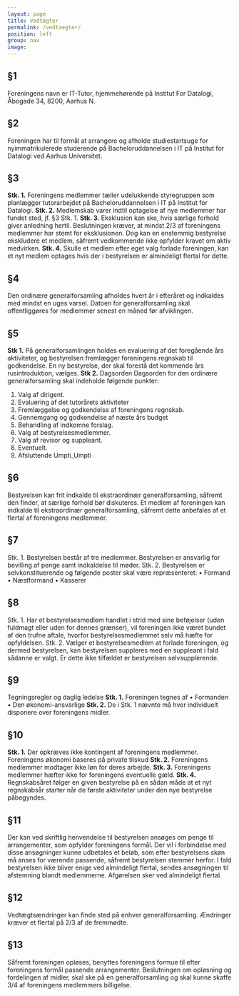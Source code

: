 ```yaml
---
layout: page
title: Vedtægter
permalink: /vedtaegter/
position: left
group: nav
image:
---
```



## §1
Foreningens navn er IT-Tutor, hjemmehørende på Institut For Datalogi, Åbogade 34, 8200, Aarhus N.


## §2
Foreningen har til formål at arrangere og afholde studiestartsuge for nyimmatrikulerede studerende på Bacheloruddannelsen i IT på Institut for Datalogi ved Aarhus Universitet.


## §3
**Stk. 1.** Foreningens medlemmer tæller udelukkende styregruppen som planlægger tutorarbejdet på Bacheloruddannelsen i IT på Institut for Datalogi.
**Stk. 2.** Medlemskab varer indtil optagelse af nye medlemmer har fundet sted, jf. §3 Stk. 1.
**Stk. 3.** Eksklusion kan ske, hvis særlige forhold giver anledning hertil. Beslutningen kræver, at mindst 2/3 af foreningens medlemmer har stemt for eksklusionen. Dog kan en enstemmig bestyrelse ekskludere et medlem, såfremt vedkommende ikke opfylder kravet om aktiv medvirken.
**Stk. 4.** Skulle et medlem efter eget valg forlade foreningen, kan et nyt medlem optages hvis der i bestyrelsen er almindeligt flertal for dette.


## §4
Den ordinære generalforsamling afholdes hvert år i efteråret og indkaldes med mindst en uges varsel. Datoen for generalforsamling skal offentliggøres for medlemmer senest en måned før afviklingen.


## §5
**Stk 1.** På generalforsamlingen holdes en evaluering af det foregående års aktiviteter, og bestyrelsen fremlægger foreningens regnskab til godkendelse. En ny bestyrelse, der skal forestå det kommende års rusintroduktion, vælges.
**Stk 2.** Dagsorden
Dagsorden for den ordinære generalforsamling skal indeholde følgende punkter:


1. Valg af dirigent.
2. Evaluering af det tutorårets aktiviteter
3. Fremlæggelse og godkendelse af foreningens regnskab.
4. Gennemgang og godkendelse af næste års budget
5. Behandling af indkomne forslag.
6. Valg af bestyrelsesmedlemmer.
7. Valg af revisor og suppleant.
8. Eventuelt.
9. Afsluttende Umpti_Umpti




## §6
Bestyrelsen kan frit indkalde til ekstraordinær generalforsamling, såfremt den finder, at særlige forhold bør diskuteres. Et medlem af foreningen kan indkalde til ekstraordinær generalforsamling, såfremt dette anbefales af et flertal af foreningens medlemmer.


## §7
Stk. 1. Bestyrelsen består af tre medlemmer. Bestyrelsen er ansvarlig for bevilling af penge samt indkaldelse til møder.
Stk. 2. Bestyrelsen er selvkonstituerende og følgende poster skal være repræsenteret:
• Formand
• Næstformand
• Kasserer


## §8
Stk. 1. Har et bestyrelsesmedlem handlet i strid med sine beføjelser (uden fuldmagt eller uden for dennes grænser), vil foreningen ikke været bundet af den trufne aftale, hvorfor bestyrelsesmedlemmet selv må hæfte for opfyldelsen.
Stk. 2. Vælger et bestyrelsesmedlem at forlade foreningen, og dermed bestyrelsen, kan bestyrelsen suppleres med en suppleant i fald sådanne er valgt. Er dette ikke tilfældet er bestyrelsen selvsupplerende.


## §9
Tegningsregler og daglig ledelse
**Stk. 1.**
Foreningen tegnes af
• Formanden
• Den økonomi-ansvarlige
**Stk. 2.**
De i Stk. 1 nævnte må hver individuelt disponere over foreningens midler.


## §10
**Stk. 1.** Der opkræves ikke kontingent af foreningens medlemmer. Foreningens økonomi baseres på private tilskud
**Stk. 2.** Foreningens medlemmer modtager ikke løn for deres arbejde.
**Stk. 3.** Foreningens medlemmer hæfter ikke for foreningens eventuelle gæld.
**Stk. 4.** Regnskabsåret følger en given bestyrelse på en sådan måde at et nyt regnskabsår starter når de første aktiviteter under den nye bestyrelse påbegyndes.


## §11
Der kan ved skriftlig henvendelse til bestyrelsen ansøges om penge til arrangementer, som opfylder foreningens formål. Der vil i forbindelse med disse ansøgninger kunne udbetales et beløb, som efter bestyrelsens skøn må anses for værende passende, såfremt bestyrelsen stemmer herfor. I fald bestyrelsen ikke bliver enige ved almindeligt flertal, sendes ansøgningen til afstemning blandt medlemmerne. Afgørelsen sker ved almindeligt flertal.


## §12
Vedtægtsændringer kan finde sted på enhver generalforsamling. Ændringer kræver et flertal på 2/3 af de fremmødte.


## §13
Såfremt foreningen opløses, benyttes foreningens formue til efter foreningens formål passende arrangementer. Beslutningen om opløsning og fordelingen af midler, skal ske på en generalforsamling og skal kunne skaffe 3/4 af foreningens medlemmers billigelse.
